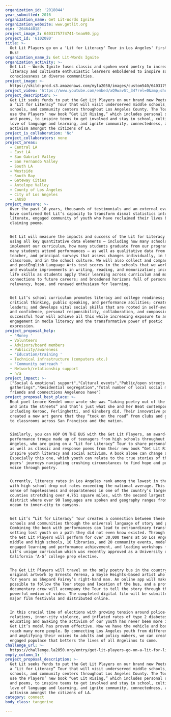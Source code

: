 ```yaml
---
organization_id: '2018044'
year_submitted: 2016
organization_name: Get Lit-Words Ignite
organization_website: www.getlit.org
ein: '264644018'
project_image_2: 6403175774741-team90.jpg
project_id: '6102080'
title: >-
  Get Lit Players go on a 'Lit for Literacy' Tour in Los Angeles' first Poetry
  Bus!
organization_name_2: Get Lit-Words Ignite
organization_activity: >-
  Get Lit – Words Ignite fuses classic and spoken word poetry to increase teen
  literacy and cultivate enthusiastic learners emboldened to inspire social
  consciousness in diverse communities.
project_image: >-
  https://skild-prod.s3.amazonaws.com/myla2050/images/custom540/6403175774741-team90.jpg
project_video: 'https://www.youtube.com/embed/xQ9wavSt_34?rel=0&amp;showinfo=0'
project_description: >-
  Get Lit seeks funds to put the Get Lit Players on our brand new Poetry Bus for
  a “Lit for Literacy” Tour that will visit underserved middle schools, high
  schools, and community centers throughout Los Angeles County. The Tour will
  use the Players’ new book “Get Lit Rising,” which includes personal stories
  and poems, to inspire teens to get involved and stay in school, cultivate a
  love of language and learning, and ignite community, connectedness, and social
  activism amongst the citizens of LA.
project_is_collaboration: 'No'
project_collaborators: none
project_areas:
  - Central LA
  - East LA
  - San Gabriel Valley
  - San Fernando Valley
  - South LA
  - Westside
  - South Bay
  - Gateway Cities
  - Antelope Valley
  - County of Los Angeles
  - City of Los Angeles
  - LAUSD
project_measure: >-
  Over the past 10 years, thousands of testimonials and an external evaluator
  have confirmed Get Lit’s capacity to transform dismal statistics into a
  literate, engaged community of youth who have reclaimed their lives by
  claiming poems. 


  Get Lit will measure the impacts and success of the Lit for Literacy Tour
  using all key quantitative data elements – including how many schools
  implement our curriculum, how many students graduate from our program, and how
  many students attend performances – as well as qualitative data from student,
  teacher, and principal surveys that assess changes individually, in the
  classroom, and in the school culture. We will also collect and compare pre­
  and post­English Language Arts test scores in the schools that we work with
  and evaluate improvements in writing, reading, and memorization; increased
  life skills as students apply their learning across curriculum and make
  connections to future careers; and broadened horizons full of personal
  relevancy, hope, and renewed enthusiasm for learning. 


  Get Lit’s school curriculum promotes literacy and college readiness; develops
  critical thinking, public speaking, and performance abilities; creates
  leaders; and develops vital social skills that are rooted in self-awareness
  and confidence, personal responsibility, collaboration, and compassion. A
  successful Tour will achieve all this while increasing exposure to and
  engagement in media literacy and the transformative power of poetic
  expression.
project_proposal_help:
  - 'Money '
  - Volunteers
  - Advisors/board members
  - Publicity/awareness
  - 'Education/training '
  - Technical infrastructure (computers etc.)
  - 'Community outreach '
  - Network/relationship support
  - n/a
project_impact: >-
  ["Social & emotional support","Cultural events","Public/open streets
  gatherings","Residential segregation","Total number of local social media
  friends and connections Angelenos have"]
project_proposal_best_place: >-
  Beat poet Lenore Kendel once wrote she was “taking poetry out of the classroom
  and into the streets” and that’s just what she and her Beat contemporaries
  including Keroac, Ferlinghetti, and Ginsberg did. Their innovative poetry
  created a new art genre that they “took on the road” from clubs and gatherings
  to classrooms across San Francisco and the nation. 


  Similarly, you can HOP ON THE BUS with the Get Lit Players, an award-winning
  performance troupe made up of teenagers from high schools throughout Los
  Angeles, who are going on a “Lit for Literacy” Tour to share personal stories
  as well as classic and response poems from their new book “Get Lit Rising” to
  inspire youth literacy and social activism. A book alone can change a life.
  Especially this one, which youth can relate to the true stories of their
  peers' journeys navigating crushing circumstances to find hope and personal
  voice through poetry. 


  Currently, literacy rates in Los Angeles rank among the lowest in the state,
  with high school drop out rates exceeding the national average. This creates a
  sense of hopelessness and separateness in one of the country’s largest
  counties stretching over 4,751 square miles, with the second largest school
  district where over 90 languages are spoken and geography ranges from the
  ocean to inner-city to canyons. 


  Get Lit’s “Lit for Literacy” Tour creates a connection between these diverse
  schools and communities through the universal language of story and poetry.
  Combining the book with performances can lead to extraordinary transformation,
  setting lost youth on a path they did not even know existed. Through LA2050,
  the Get Lit Players will perform for over 30,000 teens at 50 Los Angeles
  middle and high schools, 10 libraries, and 20 community events, modeling
  engaged learning and performance achievement, and leading workshops from Get
  Lit’s unique curriculum which was recently approved as a University of
  California ‘A-G’ college prep elective. 


  The Get Lit Players will travel on the only poetry bus in the country, with
  original artwork by Ernesto Yerena, a Boyle Heights-based artist who trained
  for years as Shepard Fairey’s right-hand man. An online app will make it
  possible to follow the Tour stops and location of the bus, and a professional
  documentary crew will accompany the Tour to tell the story through the
  powerful medium of video. The completed digital film will be submitted to
  major film festivals and distributed online. 


  In this crucial time of elections with growing tension around police-community
  relations, inner-city violence, and inflated rates of type 2 diabetes,
  educating and awaking the activism of our youth has never been more important.
  Get Lit’s model has proven effective. Now we have the vehicle and book to
  reach many more people. By connecting Los Angeles youth from different areas
  and amplifying their voices to adults and policy makers, we can create a more
  engaged populace that betters the lives of all Angelinos to come.
challenge_url: >-
  https://challenge.la2050.org/entry/get-lit-players-go-on-a-lit-for-literacy-tour-in-los-angeles-first-poetry-bus!
empty_column_1: ''
project_proposal_description: >-
  Get Lit seeks funds to put the Get Lit Players on our brand new Poetry Bus for
  a “Lit for Literacy” Tour that will visit underserved middle schools, high
  schools, and community centers throughout Los Angeles County. The Tour will
  use the Players’ new book “Get Lit Rising,” which includes personal stories
  and poems, to inspire teens to get involved and stay in school, cultivate a
  love of language and learning, and ignite community, connectedness, and social
  activism amongst the citizens of LA.
category: connect
body_class: tangerine

---
```

